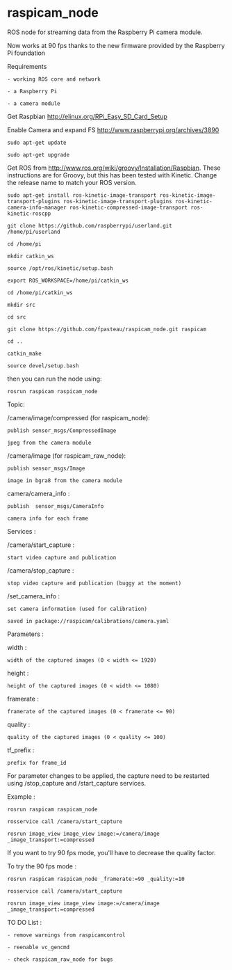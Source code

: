 raspicam_node
=============

ROS node for streaming data from the Raspberry Pi camera module.

Now works at 90 fps thanks to the new firmware provided by the Raspberry Pi foundation


Requirements

	- working ROS core and network

	- a Raspberry Pi

	- a camera module 

Get Raspbian http://elinux.org/RPi_Easy_SD_Card_Setup

Enable Camera and expand FS http://www.raspberrypi.org/archives/3890


	sudo apt-get update

	sudo apt-get upgrade


Get ROS from http://www.ros.org/wiki/groovy/Installation/Raspbian. These instructions are for Groovy, but this has been tested with Kinetic. Change the release name to match your ROS version.

	sudo apt-get install ros-kinetic-image-transport ros-kinetic-image-transport-plugins ros-kinetic-image-transport-plugins ros-kinetic-camera-info-manager ros-kinetic-compressed-image-transport ros-kinetic-roscpp

	git clone https://github.com/raspberrypi/userland.git /home/pi/userland

	cd /home/pi

	mkdir catkin_ws

	source /opt/ros/kinetic/setup.bash

	export ROS_WORKSPACE=/home/pi/catkin_ws

	cd /home/pi/catkin_ws

	mkdir src

	cd src

	git clone https://github.com/fpasteau/raspicam_node.git raspicam

	cd ..

	catkin_make

	source devel/setup.bash

then you can run the node using:

    rosrun raspicam raspicam_node

Topic:

/camera/image/compressed (for raspicam_node):

	publish sensor_msgs/CompressedImage

	jpeg from the camera module
	
/camera/image (for raspicam_raw_node):

	publish sensor_msgs/Image

	image in bgra8 from the camera module

camera/camera_info :

	publish  sensor_msgs/CameraInfo

	camera info for each frame



Services :

/camera/start_capture :

	start video capture and publication



/camera/stop_capture :

	stop video capture and publication (buggy at the moment)

/set_camera_info :

	set camera information (used for calibration)

	saved in package://raspicam/calibrations/camera.yaml


Parameters :

width :

	width of the captured images (0 < width <= 1920)

height : 

	height of the captured images (0 < width <= 1080)

framerate :

	framerate of the captured images (0 < framerate <= 90)

quality :

	quality of the captured images (0 < quality <= 100)

tf_prefix :

	prefix for frame_id



For parameter changes to be applied, the capture need to be restarted using /stop_capture and /start_capture services.


Example :

	rosrun raspicam raspicam_node

	rosservice call /camera/start_capture

	rosrun image_view image_view image:=/camera/image _image_transport:=compressed

If you want to try 90 fps mode, you'll have to decrease the quality factor.

To try the 90 fps mode :

	rosrun raspicam raspicam_node _framerate:=90 _quality:=10

	rosservice call /camera/start_capture

	rosrun image_view image_view image:=/camera/image _image_transport:=compressed


TO DO List :

	- remove warnings from raspicamcontrol

	- reenable vc_gencmd
	
	- check raspicam_raw_node for bugs



